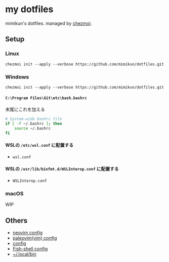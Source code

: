 # my dotfiles

mimikun's dotfiles.
managed by [chezmoi](https://www.chezmoi.io/).

## Setup

### Linux

```shell
chezmoi init --apply --verbose https://github.com/mimikun/dotfiles.git
```

### Windows

```shell
chezmoi init --apply --verbose https://github.com/mimikun/dotfiles.git
```

#### `C:\Program Files\Git\etc\bash.bashrc`

末尾にこれを加える

```bash
# System-wide bashrc file
if [ -f ~/.bashrc ]; then
    source ~/.bashrc
fi
```

#### WSLの `/etc/wsl.conf` に配置する

- `wsl.conf`

#### WSLの `/usr/lib/binfmt.d/WSLInterop.conf` に配置する

- `WSLInterop.conf`

### macOS

WIP

## Others

- [neovim config](dot_config/nvim/README.md)
- [paleovim(vim) config](dot_vim/README.md)
- [config](dot_config/README.md)
- [Fish-shell config](dot_config/fish/README.md)
- [~/.local/bin](private_dot_local/bin/README.md)
